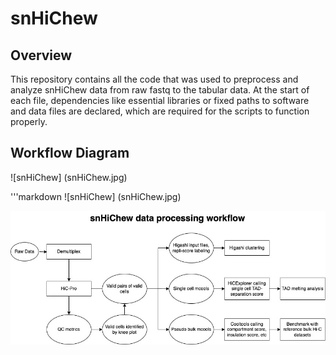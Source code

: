 # snHiChew

## Overview
This repository contains all the code that was used to preprocess and analyze snHiChew data from raw fastq to the tabular data. At the start of each file, dependencies like essential libraries or fixed paths to software and data files are declared, which are required for the scripts to function properly.

## Workflow Diagram
![snHiChew] (snHiChew.jpg)

'''markdown
![snHiChew] (snHiChew.jpg)

![alt text](https://github.com/genometube/snHiChew/blob/main/snHiChew.jpg?raw=true)
